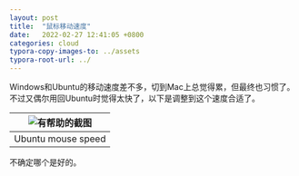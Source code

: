 ```yaml
---
layout: post
title:  "鼠标移动速度"
date:   2022-02-27 12:41:05 +0800
categories: cloud
typora-copy-images-to: ../assets
typora-root-url: ../
---
```


Windows和Ubuntu的移动速度差不多，切到Mac上总觉得累，但最终也习惯了。不过又偶尔用回Ubuntu时觉得太快了，以下是调整到这个速度合适了。

| ![有帮助的截图](/assets/Ubuntu_mouse_speed.jpg) |
| :----------------------------------------: |
|          Ubuntu mouse speed        |

不确定哪个是好的。
